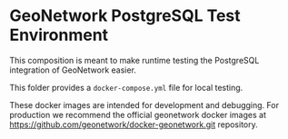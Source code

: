 # GeoNetwork PostgreSQL Test Environment

This composition is meant to make runtime testing the PostgreSQL integration of
GeoNetwork easier.

This folder provides a ``docker-compose.yml`` file for local testing.

These docker images are intended for development and debugging. For production we recommend the official geonetwork docker images at https://github.com/geonetwork/docker-geonetwork.git repository.
